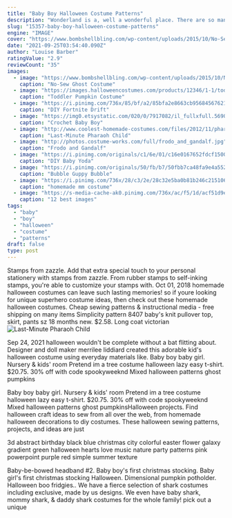 ```yaml
---
title: "Baby Boy Halloween Costume Patterns"
description: "Wonderland is a, well a wonderful place. There are so many choices for you and your family. Maybe youve got a little girl whos going to get into character as soon as she slips into our supreme alice"
slug: "15357-baby-boy-halloween-costume-patterns"
engine: "IMAGE"
cover: "https://www.bombshellbling.com/wp-content/uploads/2015/10/No-Sew-Ghost-Poncho-Costume-3.jpg"
date: "2021-09-25T03:54:40.090Z"
author: "Louise Barber"
ratingValue: "2.9"
reviewCount: "35"
images:
  - image: "https://www.bombshellbling.com/wp-content/uploads/2015/10/No-Sew-Ghost-Poncho-Costume-3.jpg"
    caption: "No-Sew Ghost Costume"
  - image: "https://images.halloweencostumes.com/products/12346/1-1/toddler-pumpkin-costume.jpg"
    caption: "Toddler Pumpkin Costume"
  - image: "https://i.pinimg.com/736x/85/bf/a2/85bfa2e8663cb9568456762185017d49.jpg"
    caption: "DIY Fortnite Drift"
  - image: "https://img0.etsystatic.com/020/0/7917082/il_fullxfull.569091382_lwgi.jpg"
    caption: "Crochet Baby Boy"
  - image: "http://www.coolest-homemade-costumes.com/files/2012/11/pharoh-22846.jpg"
    caption: "Last-Minute Pharaoh Child"
  - image: "http://photos.costume-works.com/full/frodo_and_gandalf.jpg"
    caption: "Frodo and Gandalf"
  - image: "https://i.pinimg.com/originals/c1/6e/01/c16e0167652fdcf15002c2d6b4582634.jpg"
    caption: "DIY Baby Yoda"
  - image: "https://i.pinimg.com/originals/50/fb/b7/50fbb7ca48fa9e4a552ff8c0105d5bfe.jpg"
    caption: "Bubble Guppy Bubble"
  - image: "https://i.pinimg.com/736x/28/c3/2e/28c32e5ba0b81b246c21510653962bfa--creative-halloween-costumes-purim-costumes.jpg"
    caption: "homemade mm costume"
  - image: "https://s-media-cache-ak0.pinimg.com/736x/ac/f5/1d/acf51d9e82177190dc5af0096c18440d--halloween-costumes-boys-children-costumes.jpg"
    caption: "12 best images"
tags:
  - "baby"
  - "boy"
  - "halloween"
  - "costume"
  - "patterns"
draft: false
type: post
---
```


Stamps from zazzle. Add that extra special touch to your personal stationery with stamps from zazzle. From rubber stamps to self-inking stamps, you're able to customize your stamps with. Oct 01, 2018 homemade halloween costumes can leave such lasting memories! so if youre looking for unique superhero costume ideas, then check out these homemade halloween costumes. Cheap sewing patterns & instructional media - free shipping on many items  Simplicity pattern 8407 baby's knit pullover top, skirt, pants sz 18 months new. $2.58. Long coat victorian
![Last-Minute Pharaoh Child](http://www.coolest-homemade-costumes.com/files/2012/11/pharoh-22846.jpg "Last-Minute Pharaoh Child")

Sep 24, 2021 halloween wouldn&#39;t be complete without a bat flitting about. Designer and doll maker merrilee liddiard created this adorable kid&#39;s halloween costume using everyday materials like. Baby boy baby girl. Nursery &amp; kids&#39; room  Pretend im a tree costume halloween lazy easy t-shirt. $20.75. 30% off with code spookyweeknd Mixed halloween patterns ghost pumpkins
<!--inArticleAds-->

<!--galleryOne-->

Baby boy baby girl. Nursery & kids' room  Pretend im a tree costume halloween lazy easy t-shirt. $20.75. 30% off with code spookyweeknd Mixed halloween patterns ghost pumpkinsHalloween projects. Find halloween craft ideas to sew from all over the web, from homemade halloween decorations to diy costumes. These halloween sewing patterns, projects, and ideas are just
<!--inArticleAds-->

<!--galleryTwo-->

3d abstract birthday black blue christmas city colorful easter flower galaxy gradient green halloween hearts love music nature party patterns pink powerpoint purple red simple summer texture
<!--galleryThree-->

Baby-be-bowed headband #2. Baby boy's first christmas stocking. Baby girl's first christmas stocking  Halloween. Dimensional pumpkin potholder. Halloween boo fridgies.. We have a fierce selection of shark costumes including exclusive, made by us designs. We even have baby shark, mommy shark, & daddy shark costumes for the whole family! pick out a unique